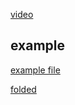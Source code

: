 [video](https://www.youtube.com/watch?v=tKPpmxqYpGg)

## example

[example file](https://github.com/AntoniRokitnicki/AdvancedExpressionFolding/blob/master/examples/data/LocalDateTestData.java)

[folded](https://github.com/AntoniRokitnicki/AdvancedExpressionFolding/blob/master/folded/LocalDateTestData-folded.java)